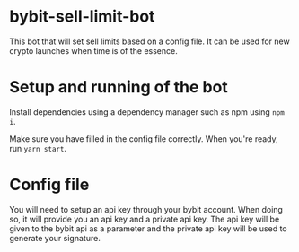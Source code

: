 # bybit-sell-limit-bot
This bot that will set sell limits based on a config file. It can be used for new crypto launches when time is of the essence. 

# Setup and running of the bot
Install dependencies using a dependency manager such as npm using `npm i`.

Make sure you have filled in the config file correctly. When you're ready, run `yarn start`. 

# Config file
You will need to setup an api key through your bybit account. When doing so, it will provide you an api key and a private api key. The api key will be given to the bybit api as a parameter and the private api key will be used to generate your signature. 
